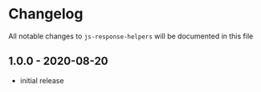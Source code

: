 # Changelog

All notable changes to `js-response-helpers` will be documented in this file

## 1.0.0 - 2020-08-20
- initial release
